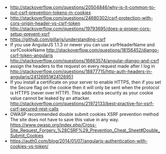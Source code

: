 - http://stackoverflow.com/questions/20504846/why-is-it-common-to-put-csrf-prevention-tokens-in-cookies
- http://stackoverflow.com/questions/24680302/csrf-protection-with-cors-origin-header-vs-csrf-token
- http://stackoverflow.com/questions/19793695/does-a-proper-cors-setup-prevent-xsrf
- https://github.com/pillarjs/understanding-csrf
- If you use AngularJS 1.1.3 or newer you can use xsrfHeaderName and xsrfCookieName http://stackoverflow.com/questions/18156452/django-csrf-token-angularjs http://stackoverflow.com/questions/16663574/angular-django-and-csrf
- assign the headers to the request on every request made after I log in http://stackoverflow.com/questions/18877715/http-auth-headers-in-angularjs/24126951#24126951
- If you install a certificate on your server to enable HTTPS, then if you set the Secure flag on the cookie then it will only be sent when the protocol is HTTPS (never over HTTP). This adds extra security as your cookie value cannot be leaked by an attacker. http://stackoverflow.com/questions/21972133/best-practive-for-xsrf-csrf-secured-rest-calls
- OWASP recommended double submit cookies XSRF prevention method  
  The site does not have to save this value in any way.  
  https://www.owasp.org/index.php/Cross-Site_Request_Forgery_%28CSRF%29_Prevention_Cheat_Sheet#Double_Submit_Cookies
- https://auth0.com/blog/2014/01/07/angularjs-authentication-with-cookies-vs-token/
